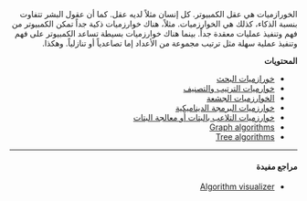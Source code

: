 <div dir="rtl" lang="ar">

الخورازميات هي عقل الكمبيوتر. كل إنسان مثلاً لديه عقل. كما أن عقول البشر تتفاوت بنسبة الذكاء، كذلك هي الخوارزميات. مثلاً، هناك خوارزميات ذكية جداً تمكن الكمبيوتر من فهم وتنفيذ عمليات معقدة جداً. بينما هناك خوارزميات بسيطة تساعد الكمبيوتر على فهم وتنفيذ عملية سهلة مثل ترتيب مجموعة من الأعداد إما تصاعدياً أو تنازلياً. وهكذا.

**المحتويات**

- [خورازميات البحث](search.md)
- [خوارميات الترتيب والتصنيف](sorting.md)
- [الخوارزميات الجشعة](greedy.md)
- [خوارزميات البرمجة الديناميكية](dp.md)
- [خوارزميات التلاعب بالبتات أو معالجة البتات](bit.md)
- [Graph algorithms](graph.md)
- [Tree algorithms](tree.md)

<hr>

#### مراجع مفيدة

- [Algorithm visualizer](https://algorithm-visualizer.org/)


</div>